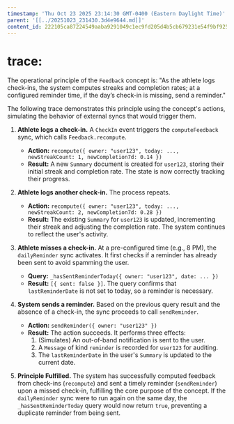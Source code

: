 ```yaml
---
timestamp: 'Thu Oct 23 2025 23:14:30 GMT-0400 (Eastern Daylight Time)'
parent: '[[../20251023_231430.3d4e9644.md]]'
content_id: 222105ca87224549aaba9291049c1ec9fd205d4b5cb679231e54f9bf92597947
---
```


# trace:

The operational principle of the `Feedback` concept is: "As the athlete logs check-ins, the system computes streaks and completion rates; at a configured reminder time, if the day’s check-in is missing, send a reminder."

The following trace demonstrates this principle using the concept's actions, simulating the behavior of external syncs that would trigger them.

1. **Athlete logs a check-in.** A `CheckIn` event triggers the `computeFeedback` sync, which calls `Feedback.recompute`.
   * **Action:** `recompute({ owner: "user123", today: ..., newStreakCount: 1, newCompletion7d: 0.14 })`
   * **Result:** A new `Summary` document is created for `user123`, storing their initial streak and completion rate. The state is now correctly tracking their progress.

2. **Athlete logs another check-in.** The process repeats.
   * **Action:** `recompute({ owner: "user123", today: ..., newStreakCount: 2, newCompletion7d: 0.28 })`
   * **Result:** The existing `Summary` for `user123` is updated, incrementing their streak and adjusting the completion rate. The system continues to reflect the user's activity.

3. **Athlete misses a check-in.** At a pre-configured time (e.g., 8 PM), the `dailyReminder` sync activates. It first checks if a reminder has already been sent to avoid spamming the user.
   * **Query:** `_hasSentReminderToday({ owner: "user123", date: ... })`
   * **Result:** `[{ sent: false }]`. The query confirms that `lastReminderDate` is not set to today, so a reminder is necessary.

4. **System sends a reminder.** Based on the previous query result and the absence of a check-in, the sync proceeds to call `sendReminder`.
   * **Action:** `sendReminder({ owner: "user123" })`
   * **Result:** The action succeeds. It performs three effects:
     1. (Simulates) An out-of-band notification is sent to the user.
     2. A `Message` of kind `reminder` is recorded for `user123` for auditing.
     3. The `lastReminderDate` in the user's `Summary` is updated to the current date.

5. **Principle Fulfilled.** The system has successfully computed feedback from check-ins (`recompute`) and sent a timely reminder (`sendReminder`) upon a missed check-in, fulfilling the core purpose of the concept. If the `dailyReminder` sync were to run again on the same day, the `_hasSentReminderToday` query would now return `true`, preventing a duplicate reminder from being sent.
